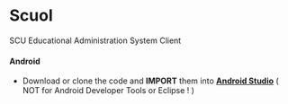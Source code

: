 Scuol
=====

SCU Educational Administration System Client

#### Android 

- Download or clone the code and **IMPORT** them into **[Android Studio]** 
  ( NOT for Android Developer Tools or Eclipse ! )

[Android Studio]:http://tools.android.com/download/studio/canary/latest
